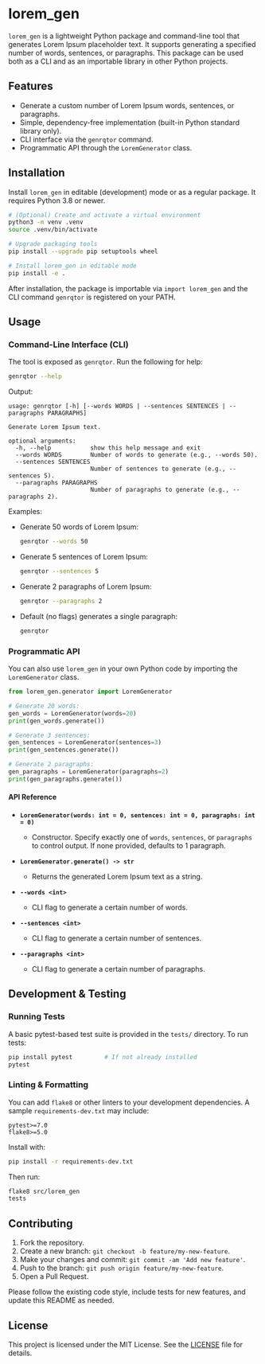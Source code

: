# lorem\_gen

`lorem_gen` is a lightweight Python package and command-line tool that generates Lorem Ipsum placeholder text. It supports generating a specified number of words, sentences, or paragraphs. This package can be used both as a CLI and as an importable library in other Python projects.

## Features

* Generate a custom number of Lorem Ipsum words, sentences, or paragraphs.
* Simple, dependency-free implementation (built-in Python standard library only).
* CLI interface via the `genrqtor` command.
* Programmatic API through the `LoremGenerator` class.

## Installation

Install `lorem_gen` in editable (development) mode or as a regular package. It requires Python 3.8 or newer.

```bash
# (Optional) Create and activate a virtual environment
python3 -m venv .venv
source .venv/bin/activate

# Upgrade packaging tools
pip install --upgrade pip setuptools wheel

# Install lorem_gen in editable mode
pip install -e .
```

After installation, the package is importable via `import lorem_gen` and the CLI command `genrqtor` is registered on your PATH.

## Usage

### Command-Line Interface (CLI)

The tool is exposed as `genrqtor`. Run the following for help:

```bash
genrqtor --help
```

Output:

```
usage: genrqtor [-h] [--words WORDS | --sentences SENTENCES | --paragraphs PARAGRAPHS]

Generate Lorem Ipsum text.

optional arguments:
  -h, --help           show this help message and exit
  --words WORDS        Number of words to generate (e.g., --words 50).
  --sentences SENTENCES
                       Number of sentences to generate (e.g., --sentences 5).
  --paragraphs PARAGRAPHS
                       Number of paragraphs to generate (e.g., --paragraphs 2).
```

Examples:

* Generate 50 words of Lorem Ipsum:

  ```bash
  genrqtor --words 50
  ```

* Generate 5 sentences of Lorem Ipsum:

  ```bash
  genrqtor --sentences 5
  ```

* Generate 2 paragraphs of Lorem Ipsum:

  ```bash
  genrqtor --paragraphs 2
  ```

* Default (no flags) generates a single paragraph:

  ```bash
  genrqtor
  ```

### Programmatic API

You can also use `lorem_gen` in your own Python code by importing the `LoremGenerator` class.

```python
from lorem_gen.generator import LoremGenerator

# Generate 20 words:
gen_words = LoremGenerator(words=20)
print(gen_words.generate())

# Generate 3 sentences:
gen_sentences = LoremGenerator(sentences=3)
print(gen_sentences.generate())

# Generate 2 paragraphs:
gen_paragraphs = LoremGenerator(paragraphs=2)
print(gen_paragraphs.generate())
```

#### API Reference

* **`LoremGenerator(words: int = 0, sentences: int = 0, paragraphs: int = 0)`**

  * Constructor. Specify exactly one of `words`, `sentences`, or `paragraphs` to control output. If none provided, defaults to 1 paragraph.

* **`LoremGenerator.generate() -> str`**

  * Returns the generated Lorem Ipsum text as a string.

* **`--words <int>`**

  * CLI flag to generate a certain number of words.

* **`--sentences <int>`**

  * CLI flag to generate a certain number of sentences.

* **`--paragraphs <int>`**

  * CLI flag to generate a certain number of paragraphs.

## Development & Testing

### Running Tests

A basic pytest-based test suite is provided in the `tests/` directory. To run tests:

```bash
pip install pytest         # If not already installed
pytest
```

### Linting & Formatting

You can add `flake8` or other linters to your development dependencies. A sample `requirements-dev.txt` may include:

```
pytest>=7.0
flake8>=5.0
```

Install with:

```bash
pip install -r requirements-dev.txt
```

Then run:

```bash
flake8 src/lorem_gen
tests
```

## Contributing

1. Fork the repository.
2. Create a new branch: `git checkout -b feature/my-new-feature`.
3. Make your changes and commit: `git commit -am 'Add new feature'`.
4. Push to the branch: `git push origin feature/my-new-feature`.
5. Open a Pull Request.

Please follow the existing code style, include tests for new features, and update this README as needed.

## License

This project is licensed under the MIT License. See the [LICENSE](LICENSE) file for details.
